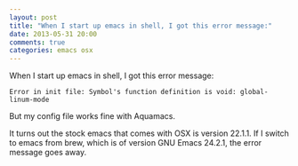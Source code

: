 ```yaml
---
layout: post
title: "When I start up emacs in shell, I got this error message:"
date: 2013-05-31 20:00
comments: true
categories: emacs osx
---
```


When I start up emacs in shell, I got this error message:

```
Error in init file: Symbol's function definition is void: global-linum-mode
```

But my config file works fine with Aquamacs.


It turns out the stock emacs that comes with OSX is version 22.1.1. If I switch to emacs from brew, which is of version GNU Emacs 24.2.1, the error message goes away.

